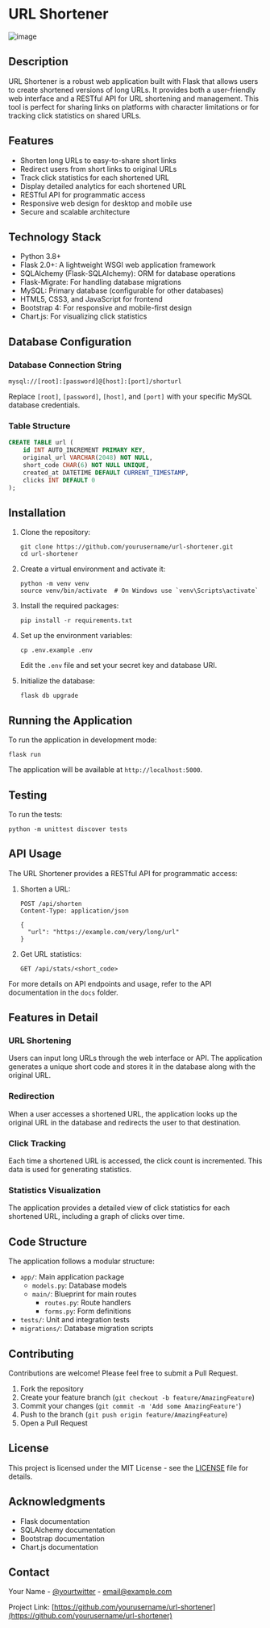 # URL Shortener

![image](https://github.com/user-attachments/assets/93861d75-3d11-41e8-b01b-e71497924003)

## Description

URL Shortener is a robust web application built with Flask that allows users to create shortened versions of long URLs. It provides both a user-friendly web interface and a RESTful API for URL shortening and management. This tool is perfect for sharing links on platforms with character limitations or for tracking click statistics on shared URLs.

## Features

- Shorten long URLs to easy-to-share short links
- Redirect users from short links to original URLs
- Track click statistics for each shortened URL
- Display detailed analytics for each shortened URL
- RESTful API for programmatic access
- Responsive web design for desktop and mobile use
- Secure and scalable architecture

## Technology Stack

- Python 3.8+
- Flask 2.0+: A lightweight WSGI web application framework
- SQLAlchemy (Flask-SQLAlchemy): ORM for database operations
- Flask-Migrate: For handling database migrations
- MySQL: Primary database (configurable for other databases)
- HTML5, CSS3, and JavaScript for frontend
- Bootstrap 4: For responsive and mobile-first design
- Chart.js: For visualizing click statistics

## Database Configuration

### Database Connection String
```
mysql://[root]:[password]@[host]:[port]/shorturl
```
Replace `[root]`, `[password]`, `[host]`, and `[port]` with your specific MySQL database credentials.

### Table Structure
```sql
CREATE TABLE url (
    id INT AUTO_INCREMENT PRIMARY KEY,
    original_url VARCHAR(2048) NOT NULL,
    short_code CHAR(6) NOT NULL UNIQUE,
    created_at DATETIME DEFAULT CURRENT_TIMESTAMP,
    clicks INT DEFAULT 0
);
```

## Installation

1. Clone the repository:
   ```
   git clone https://github.com/yourusername/url-shortener.git
   cd url-shortener
   ```

2. Create a virtual environment and activate it:
   ```
   python -m venv venv
   source venv/bin/activate  # On Windows use `venv\Scripts\activate`
   ```

3. Install the required packages:
   ```
   pip install -r requirements.txt
   ```

4. Set up the environment variables:
   ```
   cp .env.example .env
   ```
   Edit the `.env` file and set your secret key and database URI.

5. Initialize the database:
   ```
   flask db upgrade
   ```

## Running the Application

To run the application in development mode:

```
flask run
```

The application will be available at `http://localhost:5000`.

## Testing

To run the tests:

```
python -m unittest discover tests
```

## API Usage

The URL Shortener provides a RESTful API for programmatic access:

1. Shorten a URL:
   ```
   POST /api/shorten
   Content-Type: application/json

   {
     "url": "https://example.com/very/long/url"
   }
   ```

2. Get URL statistics:
   ```
   GET /api/stats/<short_code>
   ```

For more details on API endpoints and usage, refer to the API documentation in the `docs` folder.

## Features in Detail

### URL Shortening
Users can input long URLs through the web interface or API. The application generates a unique short code and stores it in the database along with the original URL.

### Redirection
When a user accesses a shortened URL, the application looks up the original URL in the database and redirects the user to that destination.

### Click Tracking
Each time a shortened URL is accessed, the click count is incremented. This data is used for generating statistics.

### Statistics Visualization
The application provides a detailed view of click statistics for each shortened URL, including a graph of clicks over time.

## Code Structure

The application follows a modular structure:

- `app/`: Main application package
  - `models.py`: Database models
  - `main/`: Blueprint for main routes
    - `routes.py`: Route handlers
    - `forms.py`: Form definitions
- `tests/`: Unit and integration tests
- `migrations/`: Database migration scripts

## Contributing

Contributions are welcome! Please feel free to submit a Pull Request.

1. Fork the repository
2. Create your feature branch (`git checkout -b feature/AmazingFeature`)
3. Commit your changes (`git commit -m 'Add some AmazingFeature'`)
4. Push to the branch (`git push origin feature/AmazingFeature`)
5. Open a Pull Request

## License

This project is licensed under the MIT License - see the [LICENSE](LICENSE) file for details.

## Acknowledgments

- Flask documentation
- SQLAlchemy documentation
- Bootstrap documentation
- Chart.js documentation

## Contact

Your Name - [@yourtwitter](https://twitter.com/yourtwitter) - email@example.com

Project Link: [https://github.com/yourusername/url-shortener](https://github.com/yourusername/url-shortener)
